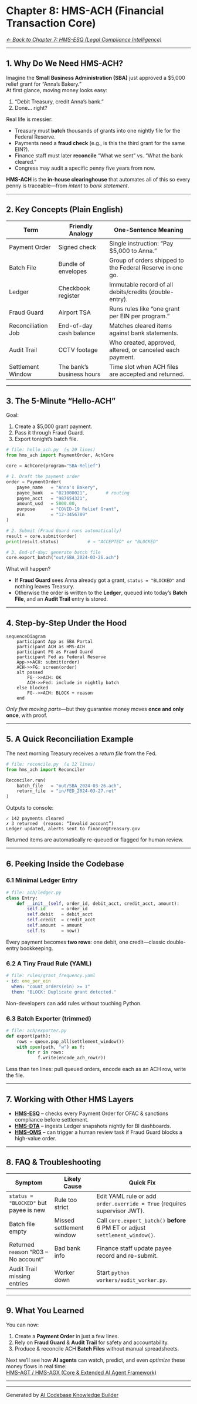 # Chapter 8: HMS-ACH (Financial Transaction Core)
*[← Back to Chapter&nbsp;7: HMS-ESQ (Legal Compliance Intelligence)](07_hms_esq__legal_compliance_intelligence__.md)*  

---

## 1. Why Do We Need HMS-ACH?

Imagine the **Small Business Administration (SBA)** just approved a $5,000 relief grant for “Anna’s Bakery.”  
At first glance, moving money looks easy:

1. “Debit Treasury, credit Anna’s bank.”  
2. Done… right?

Real life is messier:

* Treasury must **batch** thousands of grants into one nightly file for the Federal Reserve.  
* Payments need a **fraud check** (e.g., is this the third grant for the same EIN?).  
* Finance staff must later **reconcile** “What we sent” vs. “What the bank cleared.”  
* Congress may audit a specific penny five years from now.

**HMS-ACH** is the **in-house clearinghouse** that automates all of this so every penny is traceable—from *intent* to *bank statement*.

---

## 2. Key Concepts (Plain English)

| Term                | Friendly Analogy            | One-Sentence Meaning |
|---------------------|-----------------------------|----------------------|
| Payment Order       | Signed check                | Single instruction: “Pay \$5,000 to Anna.” |
| Batch File          | Bundle of envelopes         | Group of orders shipped to the Federal Reserve in one go. |
| Ledger              | Checkbook register          | Immutable record of all debits/credits (double-entry). |
| Fraud Guard         | Airport TSA                 | Runs rules like “one grant per EIN per program.” |
| Reconciliation Job  | End-of-day cash balance     | Matches cleared items against bank statements. |
| Audit Trail         | CCTV footage                | Who created, approved, altered, or canceled each payment. |
| Settlement Window   | The bank’s business hours   | Time slot when ACH files are accepted and returned. |

---

## 3. The 5-Minute “Hello-ACH”

Goal:  
1) Create a \$5,000 grant payment.  
2) Pass it through Fraud Guard.  
3) Export tonight’s batch file.

```python
# file: hello_ach.py  (≤ 20 lines)
from hms_ach import PaymentOrder, AchCore

core = AchCore(program="SBA-Relief")

# 1. Draft the payment order
order = PaymentOrder(
    payee_name   = "Anna's Bakery",
    payee_bank   = "021000021",       # routing
    payee_acct   = "987654321",
    amount_usd   = 5000.00,
    purpose      = "COVID-19 Relief Grant",
    ein          = "12-3456789"
)

# 2. Submit (Fraud Guard runs automatically)
result = core.submit(order)
print(result.status)           # → "ACCEPTED" or "BLOCKED"

# 3. End-of-day: generate batch file
core.export_batch("out/SBA_2024-03-26.ach")
```

What will happen?  
* If **Fraud Guard** sees Anna already got a grant, `status = "BLOCKED"` and nothing leaves Treasury.  
* Otherwise the order is written to the **Ledger**, queued into today’s **Batch File**, and an **Audit Trail** entry is stored.

---

## 4. Step-by-Step Under the Hood

```mermaid
sequenceDiagram
    participant App as SBA Portal
    participant ACH as HMS-ACH
    participant FG as Fraud Guard
    participant Fed as Federal Reserve
    App->>ACH: submit(order)
    ACH->>FG: screen(order)
    alt passed
        FG-->>ACH: OK
        ACH->>Fed: include in nightly batch
    else blocked
        FG-->>ACH: BLOCK + reason
    end
```

*Only five moving parts*—but they guarantee money moves **once and only once**, with proof.

---

## 5. A Quick Reconciliation Example

The next morning Treasury receives a *return file* from the Fed.

```python
# file: reconcile.py  (≤ 12 lines)
from hms_ach import Reconciler

Reconciler.run(
    batch_file   = "out/SBA_2024-03-26.ach",
    return_file  = "in/FED_2024-03-27.ret"
)
```

Outputs to console:

```
✓ 142 payments cleared
✗ 3 returned  (reason: “Invalid account”)
Ledger updated, alerts sent to finance@treasury.gov
```

Returned items are automatically re-queued or flagged for human review.

---

## 6. Peeking Inside the Codebase

### 6.1 Minimal Ledger Entry

```python
# file: ach/ledger.py
class Entry:
    def __init__(self, order_id, debit_acct, credit_acct, amount):
        self.id      = order_id
        self.debit   = debit_acct
        self.credit  = credit_acct
        self.amount  = amount
        self.ts      = now()
```

Every payment becomes **two rows**: one debit, one credit—classic double-entry bookkeeping.

### 6.2 A Tiny Fraud Rule (YAML)

```yaml
# file: rules/grant_frequency.yaml
- id: one_per_ein
  when: "count_orders(ein) >= 1"
  then: "BLOCK: Duplicate grant detected."
```

Non-developers can add rules without touching Python.

### 6.3 Batch Exporter (trimmed)

```python
# file: ach/exporter.py
def export(path):
    rows = queue.pop_all(settlement_window())
    with open(path, "w") as f:
        for r in rows:
            f.write(encode_ach_row(r))
```

Less than ten lines: pull queued orders, encode each as an ACH row, write the file.

---

## 7. Working with Other HMS Layers

* **[HMS-ESQ](07_hms_esq__legal_compliance_intelligence__.md)** – checks every Payment Order for OFAC & sanctions compliance before settlement.  
* **[HMS-DTA](06_hms_dta__data_lake___governance__.md)** – ingests Ledger snapshots nightly for BI dashboards.  
* **[HMS-OMS](12_hms_oms__operational_workflow_manager__.md)** – can trigger a human review task if Fraud Guard blocks a high-value order.  

---

## 8. FAQ & Troubleshooting

| Symptom | Likely Cause | Quick Fix |
|---------|--------------|-----------|
| `status = "BLOCKED"` but payee is new | Rule too strict | Edit YAML rule or add `order.override = True` (requires supervisor JWT). |
| Batch file empty | Missed settlement window | Call `core.export_batch()` **before** 6 PM ET or adjust `settlement_window()`. |
| Returned reason “R03 – No account” | Bad bank info | Finance staff update payee record and re-submit. |
| Audit Trail missing entries | Worker down | Start `python workers/audit_worker.py`. |

---

## 9. What You Learned

You can now:

1. Create a **Payment Order** in just a few lines.  
2. Rely on **Fraud Guard** & **Audit Trail** for safety and accountability.  
3. Produce & reconcile ACH **Batch Files** without manual spreadsheets.  

Next we’ll see how **AI agents** can watch, predict, and even *optimize* these money flows in real time:  
[HMS-AGT / HMS-AGX (Core & Extended AI Agent Framework)](09_hms_agt___hms_agx__core___extended_ai_agent_framework__.md)

---

---

Generated by [AI Codebase Knowledge Builder](https://github.com/The-Pocket/Tutorial-Codebase-Knowledge)